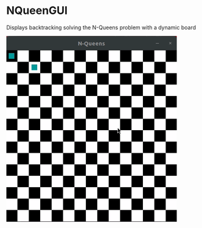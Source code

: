 # NQueenGUI
Displays backtracking solving the N-Queens problem with a dynamic board

![](nqueen.gif)
